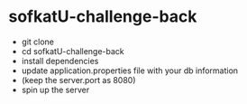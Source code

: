 # sofkatU-challenge-back

- git clone
- cd sofkatU-challenge-back
- install dependencies
- update application.properties file with your db information
- (keep the server.port as 8080)
- spin up the server
